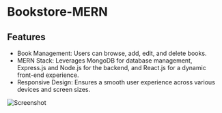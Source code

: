 # Bookstore-MERN

## Features
- Book Management: Users can browse, add, edit, and delete books.
- MERN Stack: Leverages MongoDB for database management, Express.js and Node.js for the backend, and React.js for a dynamic front-end experience.
- Responsive Design: Ensures a smooth user experience across various devices and screen sizes.

![Screenshot](https://github.com/tianna0/Bookstore-MERN/assets/144874312/27c8e288-3d04-4dc8-a55e-8e6ff5be8669)

